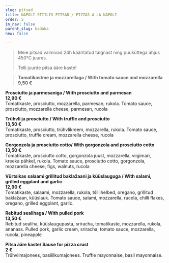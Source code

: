 ```yaml
---
slug: pitsad
title: NAPOLI STIILIS PITSAD / PIZZAS A LA NAPOLI
order: 5
in_nav: false
parent_slug: kadaka
new: false

---
```

<div class="ellipsis"></div>

> Meie pitsad valmivad 24h kääritatud taignast ning puuküttega ahjus 450°C juures.
>
> Telli juurde pitsa ääre kaste!

> 
>
> **Tomatikastme ja mozzarellaga / With tomato sauce and mozzarella**  
> **9,50 €**

**Prosciutto ja parmesaniga / With prosciutto and parmesan**  
**12,90 €**  
<span class="koostis">Tomatikaste, prosciutto, mozzarella, parmesan, rukola. Tomato sauce, prosciutto, mozzarella cheese, parmesan, rucola</span>

**Trühvli ja prosciutto / With truffle and prosciutto**  
**13,50 €**  
<span class="koostis">Tomatikaste, prosciutto, trühvlikreem, mozzarella, rukola. Tomato sauce, prosciutto, truffle cream, mozzarella cheese, rucola</span>

**Gorgonzola ja prosciutto cotto/ With gorgonzola and prosciutto cotto**  
**13,50 €**  
<span class="koostis">Tomatikaste, prosciutto cotto, gorgonzola juust, mozzarella, viigimari, kreeka pähkel, rukola. Tomato sauce, prosciutto cotto, gorgonzola, mozzarella cheese, figs, walnuts, rucola</span>

<span class="spicy"></span> **Vürtsikas** **salaami grillitud baklažaani ja küüslauguga / With salami, grilled eggplant and garlic**  
**12,90 €**  
<span class="koostis">Tomatikaste, salaami, mozzarella, rukola, tšillihelbed, oregano, grillitud baklažaan, küüslauk. Tomato sauce, salami, mozzarella, rucola, chilli flakes, oregano, grilled eggplant, garlic.</span>

<span class="spicy"></span> **Rebitud sealihaga / With pulled pork**  
**13,50 €**  
<span class="koostis">Rebitud sealiha, küüslaugupasta, sriracha, tomatikaste, mozzarella, rukola, ananass.  Pulled pork, garlic cream, sriracha, tomato sauce, mozzarella, rucola, pineapple</span>

**Pitsa ääre kaste/ Sause for pizza crust**  
**2 €**  
<span class="koostis">Trühvlimajonees, basiilikumajonees. Truffle mayonnaise, basil mayonnaise.</span>